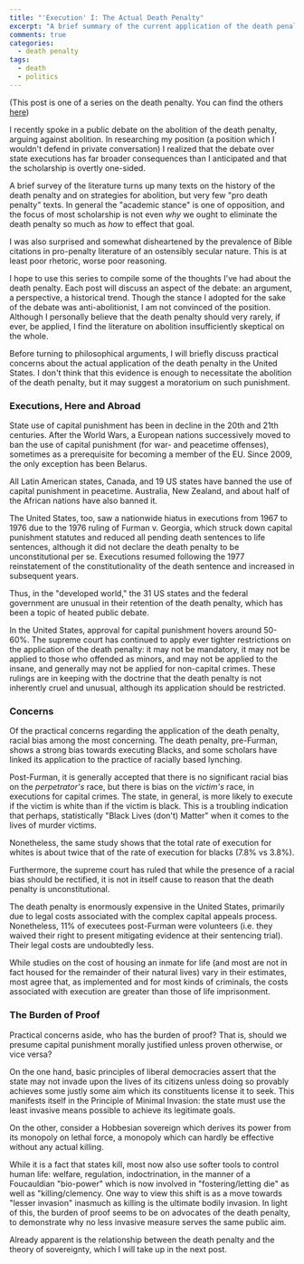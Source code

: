 ```yaml
---
title: "'Execution' I: The Actual Death Penalty"
excerpt: "A brief summary of the current application of the death penalty the burden of proof"
comments: true
categories: 
  - death penalty
tags:
  - death
  - politics
---
```


(This post is one of a series on the death penalty. You can find the others [here](/categories/#death-penalty))

I recently spoke in a public debate on the abolition of the death penalty, arguing against abolition. In researching my position (a position which I wouldn't defend in private conversation) I realized that the debate over state executions has far broader consequences than I anticipated and that the scholarship is overtly one-sided.

A brief survey of the literature turns up many texts on the history of the death penalty and on strategies for abolition, but very few "pro death penalty" texts. In general the "academic stance" is one of opposition, and the focus of most scholarship is not even _why_ we ought to eliminate the death penalty so much as _how_ to effect that goal.

I was also surprised and somewhat disheartened by the prevalence of Bible citations in pro-penalty literature of an ostensibly secular nature. This is at least poor rhetoric, worse poor reasoning.

I hope to use this series to compile some of the thoughts I've had about the death penalty. Each post will discuss an aspect of the debate: an argument, a perspective, a historical trend. Though the stance I adopted for the sake of the debate was anti-abolitionist, I am not convinced of the position. Although I personally believe that the death penalty should very rarely, if ever, be applied, I find the literature on abolition insufficiently skeptical on the whole.

Before turning to philosophical arguments, I will briefly discuss practical concerns about the actual application of the death penalty in the United States. I don't think that this evidence is enough to necessitate the abolition of the death penalty, but it may suggest a moratorium on such punishment.

### Executions, Here and Abroad

State use of capital punishment has been in decline in the 20th and 21th centuries. After the World Wars, a European nations successively moved to ban the use of capital punishment (for war- and peacetime offenses), sometimes as a prerequisite for becoming a member of the EU. Since 2009, the only exception has been Belarus.

All Latin American states, Canada, and 19 US states have banned the use of capital punishment in peacetime. Australia, New Zealand, and about half of the African nations have also banned it.

The United States, too, saw a nationwide hiatus in executions from 1967 to 1976 due to the 1976 ruling of Furman v. Georgia, which struck down capital punishment statutes and reduced all pending death sentences to life sentences, although it did not declare the death penalty to be unconstitutional per se. Executions resumed following the 1977 reinstatement of the constitutionality of the death sentence and increased in subsequent years. 

Thus, in the "developed world," the 31 US states and the federal government are unusual in their retention of the death penalty, which has been a topic of heated public debate.

In the United States, approval for capital punishment hovers around 50-60%. The supreme court has continued to apply ever tighter restrictions on the application of the death penalty: it may not be mandatory, it may not be applied to those who offended as minors, and may not be applied to the insane, and generally may not be applied for non-capital crimes. These rulings are in keeping with the doctrine that the death penalty is not inherently cruel and unusual, although its application should be restricted.

### Concerns

Of the practical concerns regarding the application of the death penalty, racial bias among the most concerning. The death penalty, pre-Furman, shows a strong bias towards executing Blacks, and some scholars have linked its application to the practice of racially based lynching.

Post-Furman, it is generally accepted that there is no significant racial bias on the _perpetrator's_ race, but there is bias on the _victim's_ race, in executions for capital crimes. The state, in general, is more likely to execute if the victim is white than if the victim is black. This is a troubling indication that perhaps, statistically "Black Lives (don't) Matter" when it comes to the lives of murder victims.

Nonetheless, the same study shows that the total rate of execution for whites is about twice that of the rate of execution for blacks (7.8% vs 3.8%).

Furthermore, the supreme court has ruled that while the presence of a racial bias should be rectified, it is not in itself cause to reason that the death penalty is unconstitutional.

The death penalty is enormously expensive in the United States, primarily due to legal costs associated with the complex capital appeals process. Nonetheless, 11% of executees post-Furman were volunteers (i.e. they waived their right to present mitigating evidence at their sentencing trial). Their legal costs are undoubtedly less.

While studies on the cost of housing an inmate for life (and most are not in fact housed for the remainder of their natural lives) vary in their estimates, most agree that, as implemented and for most kinds of criminals, the costs associated with execution are greater than those of life imprisonment.

### The Burden of Proof

Practical concerns aside, who has the burden of proof? That is, should we presume capital punishment morally justified unless proven otherwise, or vice versa?

On the one hand, basic principles of liberal democracies assert that the state may not invade upon the lives of its citizens unless doing so provably achieves some justly some aim which its constituents license it to seek. This manifests itself in the Principle of Minimal Invasion: the state must use the least invasive means possible to achieve its legitimate goals.

On the other, consider a Hobbesian sovereign which derives its power from its monopoly on lethal force, a monopoly which can hardly be effective without any actual killing.

While it is a fact that states kill, most now also use softer tools to control human life: welfare, regulation, indoctrination, in the manner of a Foucauldian "bio-power" which is now involved in "fostering/letting die" as well as "killing/clemency. One way to view this shift is as a move towards "lesser invasion" inasmuch as killing is the ultimate bodily invasion. In light of this, the burden of proof seems to be on advocates of the death penalty, to demonstrate why no less invasive measure serves the same public aim.

Already apparent is the relationship between the death penalty and the theory of sovereignty, which I will take up in the next post.

